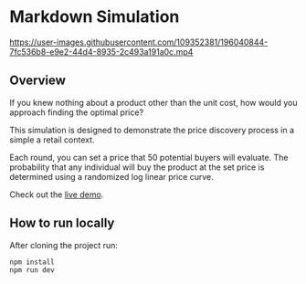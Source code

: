 # Markdown Simulation

https://user-images.githubusercontent.com/109352381/196040844-7fc536b8-e9e2-44d4-8935-2c493a191a0c.mp4

## Overview

If you knew nothing about a product other than the unit cost, how would you approach finding the optimal price?

This simulation is designed to demonstrate the price discovery process in a simple a retail context.

Each round, you can set a price that 50 potential buyers will evaluate. The probability that any individual will buy the product at the set price is determined using a randomized log linear price curve.

Check out the [live demo](https://zchtsk.github.io/markdown-simulation).

## How to run locally

After cloning the project run:

```bash
npm install
npm run dev
```

